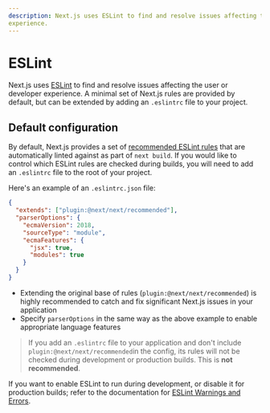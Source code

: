 ```yaml
---
description: Next.js uses ESLint to find and resolve issues affecting the user or developer
experience.
---
```


# ESLint

Next.js uses [ESLint](https://eslint.org/) to find and resolve issues affecting the user or
developer experience. A minimal set of Next.js rules are provided by default, but can be extended by
adding an `.eslintrc` file to your project.

## Default configuration

By default, Next.js provides a set of [recommended ESLint
rules](https://github.com/vercel/next.js/blob/canary/packages/eslint-plugin-next/lib/index.js#L10-L18)
that are automatically linted against as part of `next build`. If you would like to control which
ESLint rules are checked during builds, you will need to add an `.eslintrc` file to the root of your
project.

Here's an example of an `.eslintrc.json` file:

```json
{
  "extends": ["plugin:@next/next/recommended"],
  "parserOptions": {
    "ecmaVersion": 2018,
    "sourceType": "module",
    "ecmaFeatures": {
      "jsx": true,
      "modules": true
    }
  }
}
```

- Extending the original base of rules (`plugin:@next/next/recommended`) is highly recommended to
  catch and fix significant Next.js issues in your application
- Specify `parserOptions` in the same way as the above example to enable appropriate language
  features

> If you add an `.eslintrc` file to your application and don't include
> `plugin:@next/next/recommended`in the config, its rules will not be checked during development or
> production builds. This is **not recommended**.

If you want to enable ESLint to run during development, or disable it for production builds; refer
to the documentation for [ESLint Warnings and
Errors](/docs/api-reference/next.config.js/eslint-warnings-errors.md).
